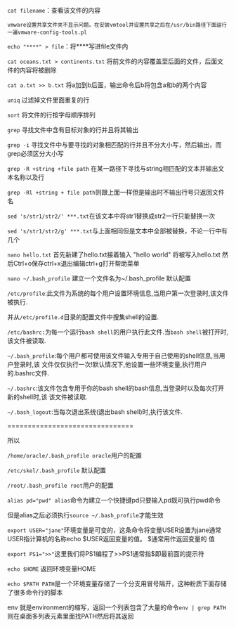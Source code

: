 `cat filename`：查看该文件的内容

`vmware设置共享文件夹不显示问题。在安装vmtool并设置共享之后在/usr/bin路径下面运行一遍vmware-config-tools.pl`

`echo "****" > file`：将****写进file文件内

`cat oceans.txt > continents.txt` 将前文件的内容覆盖至后面的文件，后面文件的内容将被删除

`cat a.txt >> b.txt` 将a加到b后面，输出命令后b将包含a和b的两个内容

`uniq` 过滤掉文件里面重复的行

`sort` 将文件的行按字母顺序排列

`grep` 寻找文件中含有目标对象的行并且将其输出

`grep -i` 寻找文件中与要寻找的对象相匹配的行并且不分大小写，然后输出，而grep必须区分大小写

`grep -R +string +file path` 在某一路径下寻找与string相匹配的文本并输出文本名称以及行

`grep -Rl +string + file path`则跟上面一样但是输出时不输出行号只返回文件名

`sed 's/str1/str2/' ***.txt`在该文本中将str1替换成str2一行只能替换一次

`sed 's/str1/str2/g' ***.txt`与上面相同但是文本中全部被替换，不论一行中有几个

`nano hello.txt` 首先新建了hello.txt接着输入 "hello world" 将被写入hello.txt 然后Ctrl+o保存ctrl+x退出编辑ctrl+g打开帮助菜单

`nano ~/.bash_profile` 建立一个文件名为~/.bash_profile 默认配置

`/etc/profile`:此文件为系统的每个用户设置环境信息,当用户第一次登录时,该文件被执行.

并从`/etc/profile.d`目录的配置文件中搜集shell的设置.

`/etc/bashrc:`为每一个运行`bash shell`的用户执行此文件.当`bash shell`被打开时,该文件被读取.

`~/.bash_profile`:每个用户都可使用该文件输入专用于自己使用的shell信息,当用户登录时,该
文件仅仅执行一次!默认情况下,他设置一些环境变量,执行用户的.bashrc文件.

`~/.bashrc`:该文件包含专用于你的bash shell的bash信息,当登录时以及每次打开新的shell时,该
该文件被读取.

`~/.bash_logout`:当每次退出系统(退出bash shell)时,执行该文件.

===============================

所以

`/home/oracle/.bash_profile oracle`用户的配置

`/etc/skel/.bash_profile` 默认配置

`/root/.bash_profile root`用户的配置

`alias pd="pwd" alias`命令为建立一个快捷键pd只要输入pd既可执行pwd命令

但是alias之后必须执行`source ~/.bash_profile`才能生效

`export USER="jane"`环境变量是可变的，这条命令将变量USER设置为jane通常USER指计算机的名称echo $USER返回变量的值。 $通常用作返回变量的
值

`export PS1=">>"`这里我们将PS1编程了>>PS1通常指$即最前面的提示符

`echo $HOME` 返回环境变量HOME	

`echo $PATH PATH`是一个环境变量存储了一个分支用冒号隔开，这种粉质下面存储了很多命令行的脚本

env 就是environment的缩写，返回一个列表包含了大量的命令`env | grep PATH`则在桌面多列表元素里面找PATH然后将其返回
